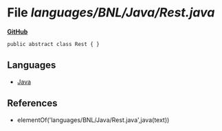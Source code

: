 # File _languages/BNL/Java/Rest.java_
**[GitHub](https://github.com/softlang/yas/blob/master/languages/BNL/Java/Rest.java)**
```
public abstract class Rest { }
```

## Languages
* [Java](../languages/Java.md)

## References
* elementOf('languages/BNL/Java/Rest.java',java(text))
